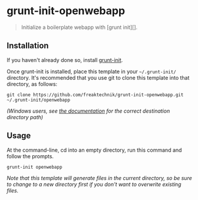 # grunt-init-openwebapp
> Initialize a boilerplate webapp with [grunt init][].

[grunt-init]: http://gruntjs.com/project-scaffolding

## Installation
If you haven't already done so, install [grunt-init][].

Once grunt-init is installed, place this template in your `~/.grunt-init/`
directory. It's recommended that you use git to clone this template into that
directory, as follows:

```
git clone https://github.com/freaktechnik/grunt-init-openwebapp.git ~/.grunt-init/openwebapp
```

_(Windows users, see [the documentation][grunt-init] for the correct
destination directory path)_

## Usage

At the command-line, cd into an empty directory, run this command and follow
the prompts.

```
grunt-init openwebapp
```

_Note that this template will generate files in the current directory, so be
sure to change to a new directory first if you don't want to overwrite existing
files._

